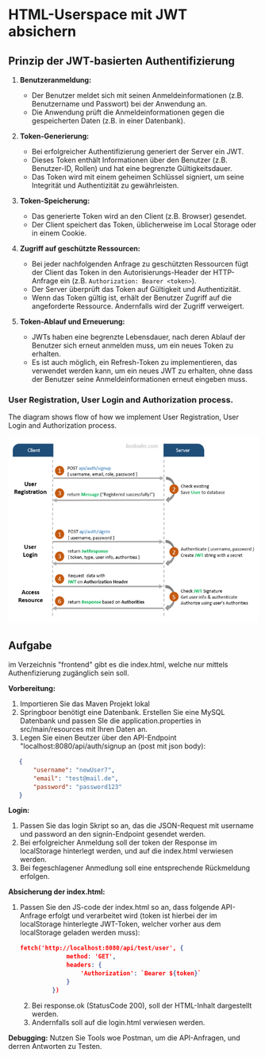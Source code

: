 # HTML-Userspace mit JWT absichern
## Prinzip der JWT-basierten Authentifizierung

1. **Benutzeranmeldung:**
   - Der Benutzer meldet sich mit seinen Anmeldeinformationen (z.B. Benutzername und Passwort) bei der Anwendung an.
   - Die Anwendung prüft die Anmeldeinformationen gegen die gespeicherten Daten (z.B. in einer Datenbank).

2. **Token-Generierung:**
   - Bei erfolgreicher Authentifizierung generiert der Server ein JWT.
   - Dieses Token enthält Informationen über den Benutzer (z.B. Benutzer-ID, Rollen) und hat eine begrenzte Gültigkeitsdauer.
   - Das Token wird mit einem geheimen Schlüssel signiert, um seine Integrität und Authentizität zu gewährleisten.

3. **Token-Speicherung:**
   - Das generierte Token wird an den Client (z.B. Browser) gesendet.
   - Der Client speichert das Token, üblicherweise im Local Storage oder in einem Cookie.

4. **Zugriff auf geschützte Ressourcen:**
   - Bei jeder nachfolgenden Anfrage zu geschützten Ressourcen fügt der Client das Token in den Autorisierungs-Header der HTTP-Anfrage ein (z.B. `Authorization: Bearer <token>`).
   - Der Server überprüft das Token auf Gültigkeit und Authentizität.
   - Wenn das Token gültig ist, erhält der Benutzer Zugriff auf die angeforderte Ressource. Andernfalls wird der Zugriff verweigert.

5. **Token-Ablauf und Erneuerung:**
   - JWTs haben eine begrenzte Lebensdauer, nach deren Ablauf der Benutzer sich erneut anmelden muss, um ein neues Token zu erhalten.
   - Es ist auch möglich, ein Refresh-Token zu implementieren, das verwendet werden kann, um ein neues JWT zu erhalten, ohne dass der Benutzer seine Anmeldeinformationen erneut eingeben muss.


### User Registration, User Login and Authorization process.
The diagram shows flow of how we implement User Registration, User Login and Authorization process.

![spring-boot-jwt-authentication-spring-security-flow](spring-boot-jwt-authentication-spring-security-flow.png)
## Aufgabe
im Verzeichnis "frontend" gibt es die index.html, welche nur mittels Authenfizierung zugänglich sein soll.

**Vorbereitung:**
1. Importieren Sie das Maven Projekt lokal
2. Springboor benötigt eine Datenbank. Erstellen Sie eine MySQL Datenbank und passen SIe die application.properties in src/main/resources mit Ihren Daten an.
3. Legen Sie einen Beutzer über den API-Endpoint "localhost:8080/api/auth/signup an (post mit json body): 
```json
   {
       "username": "newUser7",
       "email": "test@mail.de",
       "password": "password123"
   }
```
**Login:**
1. Passen Sie das login Skript so an, das die JSON-Request mit username und password an den signin-Endpoint gesendet werden.
2. Bei erfolgreicher Anmeldung soll der token der Response im localStorage hinterlegt werden, und auf die index.html verwiesen werden.
3. Bei fegeschlagener Anmedlung soll eine entsprechende Rückmeldung erfolgen.

**Absicherung der index.html:**
1. Passen Sie den JS-code der index.html so an, dass folgende API-Anfrage erfolgt und verarbeitet wird (token ist hierbei der im localStorage hinterlegte JWT-Token, welcher vorher aus dem localStorage geladen werden muss):
   ```json
   fetch('http://localhost:8080/api/test/user', {
                method: 'GET',
                headers: {
                    'Authorization': `Bearer ${token}`
                }
            })
   ```
   2. Bei response.ok (StatusCode 200), soll der HTML-Inhalt dargestellt werden.
   3. Andernfalls soll auf die login.html verwiesen werden.

**Debugging:**
Nutzen Sie Tools woe Postman, um die API-Anfragen, und derren Antworten zu Testen.
